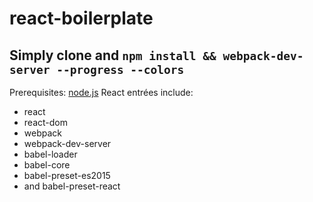 # react-boilerplate
## Simply clone and `npm install && webpack-dev-server --progress --colors`
Prerequisites: [node.js](https://nodejs.org/en/)
React entrées include:
- react
- react-dom
- webpack
- webpack-dev-server
- babel-loader
- babel-core
- babel-preset-es2015
- and babel-preset-react
